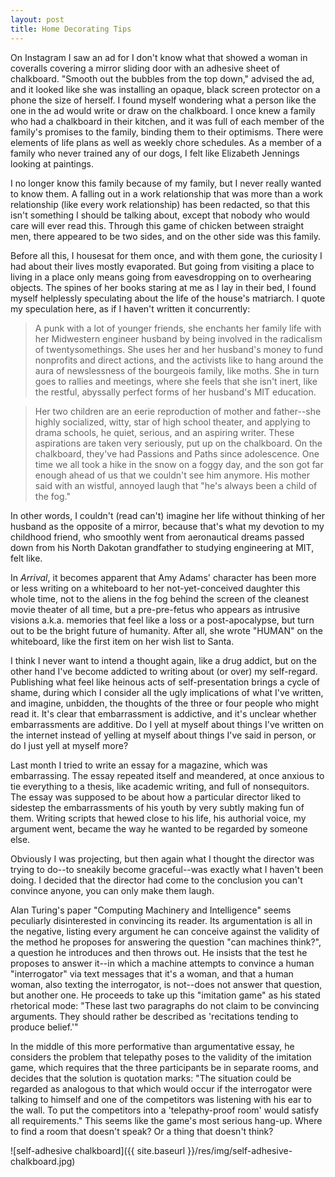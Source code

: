 ```yaml
---
layout: post
title: Home Decorating Tips
---
```


On Instagram I saw an ad for I don't know what that showed a woman in coveralls covering a mirror sliding door with an adhesive sheet of chalkboard. "Smooth out the bubbles from the top down," advised the ad, and it looked like she was installing an opaque, black screen protector on a phone the size of herself. I found myself wondering what a person like the one in the ad would write or draw on the chalkboard. I once knew a family who had a chalkboard in their kitchen, and it was full of each member of the family's promises to the family, binding them to their optimisms. There were elements of life plans as well as weekly chore schedules. As a member of a family who never trained any of our dogs, I felt like Elizabeth Jennings looking at paintings.

I no longer know this family because of my family, but I never really wanted to know them. A falling out in a work relationship that was more than a work relationship (like every work relationship) has been redacted, so that this isn't something I should be talking about, except that nobody who would care will ever read this. Through this game of chicken between straight men, there appeared to be two sides, and on the other side was this family.

Before all this, I housesat for them once, and with them gone, the curiosity I had about their lives mostly evaporated. But going from visiting a place to living in a place only means going from eavesdropping on to overhearing objects. The spines of her books staring at me as I lay in their bed, I found myself helplessly speculating about the life of the house's matriarch. I quote my speculation here, as if I haven't written it concurrently:

> A punk with a lot of younger friends, she enchants her family life with her Midwestern engineer husband by being involved in the radicalism of twentysomethings. She uses her and her husband's money to fund nonprofits and direct actions, and the activists like to hang around the aura of newslessness of the bourgeois family, like moths. She in turn goes to rallies and meetings, where she feels that she isn't inert, like the restful, abyssally perfect forms of her husband's MIT education.

> Her two children are an eerie reproduction of mother and father--she highly socialized, witty, star of high school theater, and applying to drama schools, he quiet, serious, and an aspiring writer. These aspirations are taken very seriously, put up on the chalkboard. On the chalkboard, they've had Passions and Paths since adolescence. One time we all took a hike in the snow on a foggy day, and the son got far enough ahead of us that we couldn't see him anymore. His mother said with an wistful, annoyed laugh that "he's always been a child of the fog."

In other words, I couldn't (read can't) imagine her life without thinking of her husband as the opposite of a mirror, because that's what my devotion to my childhood friend, who smoothly went from aeronautical dreams passed down from his North Dakotan grandfather to studying engineering at MIT, felt like.

In *Arrival*, it becomes apparent that Amy Adams' character has been more or less writing on a whiteboard to her not-yet-conceived daughter this whole time, not to the aliens in the fog behind the screen of the cleanest movie theater of all time, but a pre-pre-fetus who appears as intrusive visions a.k.a. memories that feel like a loss or a post-apocalypse, but turn out to be the bright future of humanity. After all, she wrote "HUMAN" on the whiteboard, like the first item on her wish list to Santa.

I think I never want to intend a thought again, like a drug addict, but on the other hand I've become addicted to writing about (or over) my self-regard. Publishing what feel like heinous acts of self-presentation brings a cycle of shame, during which I consider all the ugly implications of what I've written, and imagine, unbidden, the thoughts of the three or four people who might read it. It's clear that embarrassment is addictive, and it's unclear whether embarrassments are additive. Do I yell at myself about things I've written on the internet instead of yelling at myself about things I've said in person, or do I just yell at myself more?

Last month I tried to write an essay for a magazine, which was embarrassing. The essay repeated itself and meandered, at once anxious to tie everything to a thesis, like academic writing, and full of nonsequitors. The essay was supposed to be about how a particular director liked to sidestep the embarrassments of his youth by very subtly making fun of them. Writing scripts that hewed close to his life, his authorial voice, my argument went, became the way he wanted to be regarded by someone else.

Obviously I was projecting, but then again what I thought the director was trying to do--to sneakily become graceful--was exactly what I haven't been doing. I decided that the director had come to the conclusion you can't convince anyone, you can only make them laugh.

Alan Turing's paper "Computing Machinery and Intelligence" seems peculiarly disinterested in convincing its reader. Its argumentation is all in the negative, listing every argument he can conceive against the validity of the method he proposes for answering the question "can machines think?", a question he introduces and then throws out. He insists that the test he proposes to answer it--in which a machine attempts to convince a human "interrogator" via text messages that it's a woman, and that a human woman, also texting the interrogator, is not--does not answer that question, but another one. He proceeds to take up this "imitation game" as his stated rhetorical mode: "These last two paragraphs do not claim to be convincing arguments. They should rather be described as 'recitations tending to produce belief.'"

In the middle of this more performative than argumentative essay, he considers the problem that telepathy poses to the validity of the imitation game, which requires that the three participants be in separate rooms, and decides that the solution is quotation marks: "The situation could be regarded as analogous to that which would occur if the interrogator were talking to himself and one of the competitors was listening with his ear to the wall. To put the competitors into a 'telepathy-proof room' would satisfy all requirements." This seems like the game's most serious hang-up. Where to find a room that doesn't speak? Or a thing that doesn't think?

![self-adhesive chalkboard]({{ site.baseurl }}/res/img/self-adhesive-chalkboard.jpg)